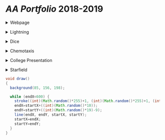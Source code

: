 # *AA Portfolio* 2018-2019

<details>
 <summary>Webpage</summary>
 <p>
  
  <a href="https://bharatha21.github.io/WebPageAashish/WebTest/Vacations.html">Web Page<br></a>
   
 
 <p>
 When I look back on my WebPage, it is really cool to see how I was able to display my cool photos from all 
        the vacations I have been on, on to a web page. This was a big step for my understanding on how much I can 
        do with java and html. It also made me realize how much I am capable of doing much more.
</p>
  </details>
   </p>
    
 
  
  
  
  
  
 <details>
 <summary>Lightning</summary>
 <p>
  
  <a href="https://bharatha21.github.io/lightning2/">Lightning<br></a>
 
 <p>
Looking back on my Lightnig project, I remember how difficult it was to actually get the Lightning to appear
        on the screen. It was during this project that I became really comfortable asking for help when I was on the
        struggle bus. The project itself turned out good, although I might have to recheck my color schemes.
</p>
    </details>
     </p>
     
     
     
 <details>
 <summary>Dice</summary>
 <p>
  
  <a href="https://bharatha21.github.io/dice3/">Dice<br></a>
 
 <p>
Dice was one of my favorite projects we did all Tri, not only did I have fun while doing it but I figured it 
        out early and was able to tinker and make it better.
</p>
</details>
      </p> 
    
 <details>
 <summary>Chemotaxis</summary>
 <p>
  
  <a href="https://bharatha21.github.io/chemotaxis4/">Chemotaxis<br></a>
   <a href="https://bharatha21.github.io/PracticeChemo/">Modern Art<br></a>
 
 <p>
 Chemotaxis was rough. It was really funny how I got my project, at first I created a bunch of circle objects
 and played around with the randomizer(which crated Modern Art) and then I just messed around with it more to get my final result. I can   still make it better, but I like where I ended.  
</p>
 
 </details>
 </p>
 
 
<details>
 <summary>College Presentation</summary>
 <p>
  
  <a href="https://docs.google.com/presentation/d/1dwFqulrfwr6D_06PPsU23uqHluj66n033EemwrsieE0/edit?usp=sharing">Purdue Pete<br></a>
 
 <p>
 Chemotaxis was rough. It was really funny how I got my project, at first I created a bunch of circle objects
        and played around with the randomizer. I can still make it better, but I like where I ended.  
</p>
  </details>
 </p>
 
 <details>
  <summary>Starfield</summary>
 <p>
  
  <a href="https://bharatha21.github.io/starfield5/">Starfield<br></a>
  
 
 <p>
 Starfield was really fun, although it was difficult and confusing, I still had a good time doing it. I ended up doing an American themed project. The most difficult part was getting the ineritance and interface to work.  
</p>
    </details>
     </p>





```Java
void draw()
{
  background(85, 156, 198);

  while (endX<600) {
    stroke((int)(Math.random()*255)+1, (int)(Math.random()*255)+1, (int)(Math.random()*255)+1) ;
    endX=startX+((int)(Math.random()*10));
    endY=startY+((int)(Math.random()*19)-9);
    line(endX, endY, startX, startY);
    startX=endX;
    startY=endY;
  }
}
```
